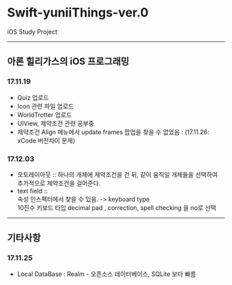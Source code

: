 # Swift-yuniiThings-ver.0
iOS Study Project

---
## 아론 힐리가스의 iOS 프로그래밍
### 17.11.19
- Quiz 업로드
- Icon 관련 파일 업로드
- WorldTrotter 업로드
- UIView, 제약조건 관련 공부중
- 제약조건 Align 메뉴에서 update frames 팝업을 찾을 수 없었음 : (17.11.26: xCode 버전차이 문제)

### 17.12.03
- 오토레이아웃 :: 하나의 개체에 제약조건을 건 뒤, 같이 움직일 개체들을 선택하여 추가적으로 제약조건을 걸어준다.
- text field ::
<br/> 속성 인스펙터에서 찾을 수 있음. -> keyboard type
<br/> 10진수 키보드 타입 decimal pad , correction, spell checking 을 no로 선택

---

## 기타사항

### 17.11.25
- Local DataBase : Realm - 오픈소스 데이터베이스, SQLite 보다 빠름
